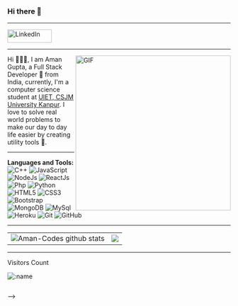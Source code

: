 ### Hi there 👋

<hr />

<a href="https://www.linkedin.com/in/aman-gupta-99553b21a/" title="LinkedIn">
<img src="https://img.shields.io/badge/-LinkedIn-black?style=flat-square&logo=linkedin" alt="LinkedIn"  width="100" height="30"></a>
<p>
  
<hr />
  
<img align="right" alt="GIF" src="https://media.giphy.com/media/SWoSkN6DxTszqIKEqv/giphy.gif" width="350" height="350"/>
<span align="left">Hi 🙋🏻‍♂️, I am Aman Gupta, a Full Stack Developer 🚀 from India, currently, I'm a computer science student at <a href="https://csjmu.ac.in/school-of-engineering-and-technology/">UIET, CSJM University Kanpur</a>. I love to solve real world problems to make our day to day life easier by creating utility tools 🔨.</span>
</p>

<hr />

**Languages and Tools:**  
![C++](https://img.shields.io/badge/-C++-00599C?style=flat-square&logo=c "C++")
![JavaScript](https://img.shields.io/badge/-JavaScript-black?style=flat-square&logo=javascript "JavaScript")
![NodeJs](https://img.shields.io/badge/-NodeJs-303030?style=flat-square&logo=Node.js "NodeJs")
![ReactJs](https://img.shields.io/badge/-ReactJs-black?style=flat-square&logo=react "ReactJs")
![Php](https://img.shields.io/badge/-PHP-black?style=flat-square&logo=php "PHP")
![Python](https://img.shields.io/badge/-Python-FFD43B?style=flat-square&logo=Python "Phython")
![HTML5](https://img.shields.io/badge/-HTML5-E34F26?style=flat-square&logo=html5&logoColor=white "HTML5")
![CSS3](https://img.shields.io/badge/-CSS3-1572B6?style=flat-square&logo=css3 "CSS3")
![Bootstrap](https://img.shields.io/badge/-Bootstrap-563D7C?style=flat-square&logo=bootstrap "Bootstrap")
![MongoDB](https://img.shields.io/badge/-MongoDB-black?style=flat-square&logo=mongodb "MongoDB")
![MySql](https://img.shields.io/badge/-Mysql-F29111?style=flat-square&logo=mysql "MySql")
![Heroku](https://img.shields.io/badge/-Heroku-430098?style=flat-square&logo=heroku "Heroku")
![Git](https://img.shields.io/badge/-Git-black?style=flat-square&logo=git "Git")
![GitHub](https://img.shields.io/badge/-GitHub-181717?style=flat-square&logo=github "GitHub")
<hr />


<table>
  <tr>
    <td>
      <img  align="center" src="https://github-readme-stats.vercel.app/api?username=amangupta2309&show_icons=true&include_all_commits=true&theme=buefy&hide_border=true&count_private=true" alt="Aman-Codes github stats"/>
    </td>
    <td>
      <img  align="center" src="https://github-readme-stats.vercel.app/api/top-langs/?username=amangupta2309&layout=compact&theme=buefy&hide_border=true&langs_count=10&count_private=true"/>
    </td>
  </tr>
 </table>
<hr />
  
<!-- ** Visitors Counter** -->
Visitors Count

<img src="https://count.getloli.com/get/@amangupta2309?theme=rule34" alt=":name" />
<!--
## 📜 Coding Activity
<!--START_SECTION:waka-->

```text

```

<!--END_SECTION:waka-->
-->

